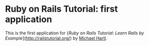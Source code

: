 # Ruby on Rails Tutorial: first application

This is the first application for
{*Ruby on Rails Tutorial: Learn Rails by Example*](http://railstutorial.org/)
by [Michael Hartl](http://michaelhartl.com/).

